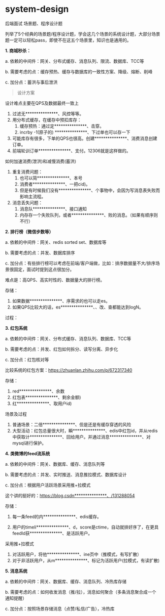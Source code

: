 # system-design
后端面试 场景题、程序设计题

列举了5个经典的场景题/程序设计题，学会这几个场景的系统设计题，大部分场景题一定可以轻松pass，即使不在这五个场景里，知识也是通用的。

**1. 商城秒杀：**

a. 依赖的中间件：网关、分布式缓存、消息队列、限流、数据库、TCC等

b. 需要考虑的点：缓存预热、缓存与数据库的一致性方案、降级、熔断、削峰

c. 加分点：蓄洪与事后泄洪

> 设计方案

设计难点主要在QPS及数据最终一致上

1. 过滤无***************、风控等等。
2. 用分布式缓存，在缓存中预扣库存：
   1. 缓存预热：通过定***************、击穿。
   2. incrby -1(原子的) ***************、下过单也可以存一下
3. 可能库存有很多，下单的QPS也很高。创建***************、消费消息创建订单。
4. 前端轮训订单***************、支付。12306就是这样做的。



如何加速消费(泄洪)和减慢消费(蓄洪)



1. 重复消费问题：
   1. 也可以简***************、本号
   2. 消费者***************、一把cid)。
   3. 但是有时候我们没有***************、个事物中，会因为写消息表失败而影响主流程。
2. 消息丢失问题：
   1. 消息队***************、接口通知
   2. 内存存一个失败队列，或者***************、败的消息。（如果有顺序则不行）



**2. 排行榜（微信步数等）**

a. 依赖的中间件：网关、redis sorted set、数据库等

b. 需要考虑的点：并发、数据库排序

c. 加分点：有些排行榜可以考虑在前端/客户端做，比如：排序数据量不大/排序场景很固定，面试时提到这点很加分。

难点是：高QPS、高实时性的、数据量大的排行榜。

存储：

1. 如果数据***************、序需求的也可以走es。
2. 如果QPS比较大的话，es***************、、改、查都能达到logN。

过程：



**3. 红包系统**

a. 依赖的中间件：网关、分布式缓存、消息队列、数据库、TCC等

b. 需要考虑的点：并发、红包如何拆分、读写分离、异步化

c. 加分点：红包核对等

比较系统的红包方案：https://zhuanlan.zhihu.com/p/672317340

存储：

1. red***************、余数
2. 红包表***************、剩余金额)
3. 红***************、取用户id) 

场景及过程

1. 普通场景：二倍***************、但是还是有缓存穿透的风险
2. 大型活动：红包总量很大时，瞬***************、edis中红包id，并从redis中获取计***************、回给用户。并通过消息***************、对mysql进行保护。



**4. 类微博的feed流系统**

a. 依赖的中间件：网关、数据库、缓存、消息队列等

b. 需要考虑的点：并发、实时推送、消息推拉模式、数据库设计

c. 加分点：根据用户活跃场景采用推+拉模式

这个讲的挺好的：https://blog.csdn***************、/131288054

存储：

1. 每一条feed的内***************、edis缓存。

2. 用户的timeli***************、d，score是ctime，自动就排好序了，在更具feedId获***************、是活跃用户。

采用推+拉模式

1. 对活跃用户，将他***************、ine页中（推模式，有写扩散）
2. 对于非活跃用户，从m***************、标记为活跃用户(拉模式，有读扩散)



**5. 消息系统**

a. 依赖的中间件：网关、数据库、缓存、消息队列、冷热库存储

b. 需要考虑的点：如何收发消息（推/拉），消息如何聚合（多条消息聚合成一个通知提醒）

c. 加分点：按照场景存储消息（点赞/私信/广告），冷热库


